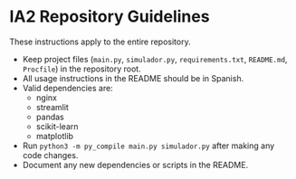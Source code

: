 # IA2 Repository Guidelines

These instructions apply to the entire repository.

- Keep project files (`main.py`, `simulador.py`, `requirements.txt`, `README.md`, `Procfile`) in the repository root.
- All usage instructions in the README should be in Spanish.
- Valid dependencies are:
  - nginx
  - streamlit
  - pandas
  - scikit-learn
  - matplotlib
- Run `python3 -m py_compile main.py simulador.py` after making any code changes.
- Document any new dependencies or scripts in the README.
